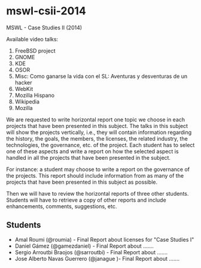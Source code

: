 mswl-csii-2014
==============

MSWL - Case Studies II (2014)

Available video talks:

1. FreeBSD project
2. GNOME
3. KDE
4. OSOR
5. Misc: Como ganarse la vida con el SL: Aventuras y desventuras de un hacker
6. WebKit
7. Mozilla Hispano
8. Wikipedia
9. Mozilla

We are requested to write horizontal report one topic we choose in each projects that have been presented in this subject. The talks in this subject will show the projects vertically, i.e., they will contain information regarding the history, the goals, the members, the licenses, the related industry, the technologies, the governance, etc. of the project. Each student has to select one of these aspects and write a report on how the selected aspect is handled in all the projects that have been presented in the subject.

For instance: a student may choose to write a report on the governance of the projects. This report should include information from as many of the projects that have been presented in this subject as possible.

Then we will have to review the horizontal reports of three other students. Students will have to retrieve a copy of other reports and include enhancements, comments, suggestions, etc.


## Students

* Amal Roumi  (@roumia) - Final Report about licenses   for "Case Studies I"
* Daniel Gámez (@gamezdaniel) - Final Report about .......
* Sergio Arroutbi Braojos (@sarroutbi) - Final Report about .......
* Jose Alberto Navas Guerrero (@janague )- Final Report about .......

